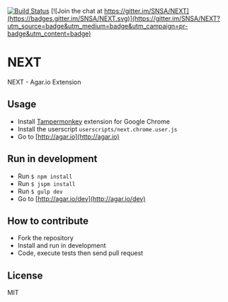 [![Build Status](https://travis-ci.org/SNSA/NEXT.svg?branch=master)](https://travis-ci.org/SNSA/NEXT)
[![Join the chat at https://gitter.im/SNSA/NEXT](https://badges.gitter.im/SNSA/NEXT.svg)](https://gitter.im/SNSA/NEXT?utm_source=badge&utm_medium=badge&utm_campaign=pr-badge&utm_content=badge)

# NEXT

NEXT - Agar.io Extension

## Usage
- Install [Tampermonkey](https://tampermonkey.net/) extension for Google Chrome
- Install the userscript `userscripts/next.chrome.user.js`
- Go to [http://agar.io](http://agar.io)

## Run in development
- Run `$ npm install`
- Run `$ jspm install`
- Run `$ gulp dev`
- Go to [http://agar.io/dev](http://agar.io/dev)

## How to contribute

- Fork the repository
- Install and run in development
- Code, execute tests then send pull request

## License

MIT
